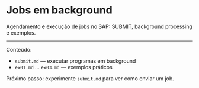 # Jobs em background

Agendamento e execução de jobs no SAP: SUBMIT, background processing e exemplos.

---

Conteúdo:
- `submit.md` — executar programas em background
- `ex01.md` … `ex03.md` — exemplos práticos

Próximo passo: experimente `submit.md` para ver como enviar um job.